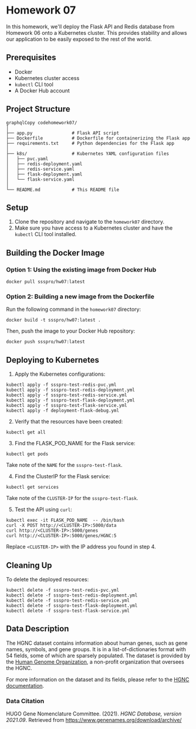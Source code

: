 # Homework 07

In this homework, we'll deploy the Flask API and Redis database from Homework 06 onto a Kubernetes cluster. This provides stability and allows our application to be easily exposed to the rest of the world.
## Prerequisites

- Docker
- Kubernetes cluster access
- `kubectl` CLI tool
- A Docker Hub account

## Project Structure

```
graphqlCopy codehomework07/
│
├── app.py               # Flask API script
├── Dockerfile           # Dockerfile for containerizing the Flask app
├── requirements.txt     # Python dependencies for the Flask app
│
├── k8s/                 # Kubernetes YAML configuration files
│   ├── pvc.yaml
│   ├── redis-deployment.yaml
│   ├── redis-service.yaml
│   ├── flask-deployment.yaml
│   └── flask-service.yaml
│
└── README.md            # This README file
```

## Setup

1. Clone the repository and navigate to the `homework07` directory.
2. Make sure you have access to a Kubernetes cluster and have the `kubectl` CLI tool installed.

## Building the Docker Image

### Option 1: Using the existing image from Docker Hub


```
docker pull ssspro/hw07:latest
```

### Option 2: Building a new image from the Dockerfile

Run the following command in the `homework07` directory:

```
docker build -t ssspro/hw07:latest .
```

Then, push the image to your Docker Hub repository:

```
docker push ssspro/hw07:latest
```

## Deploying to Kubernetes

1. Apply the Kubernetes configurations:

```
kubectl apply -f ssspro-test-redis-pvc.yml
kubectl apply -f ssspro-test-redis-deployment.yml
kubectl apply -f ssspro-test-redis-service.yml
kubectl apply -f ssspro-test-flask-deployment.yml
kubectl apply -f ssspro-test-flask-service.yml
kubectl apply -f deployment-flask-debug.yml
```

2. Verify that the resources have been created:

```
kubectl get all
```
3. Find the FLASK_POD_NAME for the Flask service:

```
kubectl get pods
```
Take note of the `NAME` for the `ssspro-test-flask`.


4. Find the ClusterIP for the Flask service:

```
kubectl get services
```

Take note of the `CLUSTER-IP` for the `ssspro-test-flask`.


5. Test the API using `curl`:

```
kubectl exec -it FLASK_POD_NAME  -- /bin/bash
curl -X POST http://<CLUSTER-IP>:5000/data
curl http://<CLUSTER-IP>:5000/genes
curl http://<CLUSTER-IP>:5000/genes/HGNC:5
```

Replace `<CLUSTER-IP>` with the IP address you found in step 4.

## Cleaning Up

To delete the deployed resources:

```
kubectl delete -f ssspro-test-redis-pvc.yml
kubectl delete -f ssspro-test-redis-deployment.yml
kubectl delete -f ssspro-test-redis-service.yml
kubectl delete -f ssspro-test-flask-deployment.yml
kubectl delete -f ssspro-test-flask-service.yml
```

## Data Description

The HGNC dataset contains information about human genes, such as gene names, symbols, and gene groups. It is in a list-of-dictionaries format with 54 fields, some of which are sparsely populated. The dataset is provided by the [Human Genome Organization](https://www.genenames.org/), a non-profit organization that oversees the HGNC.

For more information on the dataset and its fields, please refer to the [HGNC documentation](https://www.genenames.org/download/archive/).

### Data Citation

HUGO Gene Nomenclature Committee. (2021). *HGNC Database, version 2021.09*. Retrieved from https://www.genenames.org/download/archive/
